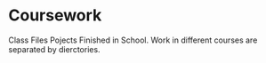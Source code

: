 # Coursework
Class Files
Pojects Finished in School.
Work in different courses are separated by dierctories.
